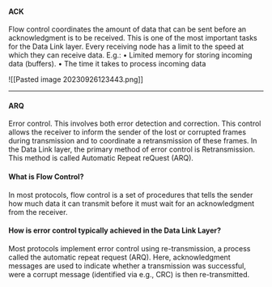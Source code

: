 #### ACK
Flow control coordinates the amount of data that can be sent before an acknowledgment is to be received.
This is one of the most important tasks for the Data Link layer.
Every receiving node has a limit to the speed at which they can
receive data. E.g.:
• Limited memory for storing incoming data (buffers).
• The time it takes to process incoming data

![[Pasted image 20230926123443.png]]

***
#### ARQ
Error control. This involves both error detection and correction.
This control allows the receiver to inform the sender of the lost or
corrupted frames during transmission and to coordinate a
retransmission of these frames.
In the Data Link layer, the primary method of error control is
Retransmission.
This method is called Automatic Repeat reQuest (ARQ).


#### What is Flow Control?
In most protocols, flow control is a set of procedures that tells the sender how much data it can transmit before it must wait for an acknowledgment from the receiver.

#### How is error control typically achieved in the Data Link Layer?
Most protocols implement error control using re-transmission, a process called the automatic repeat request (ARQ). Here, acknowledgment messages are used to indicate whether a transmission was successful, were a corrupt message (identified via e.g., CRC) is then re-transmitted.

